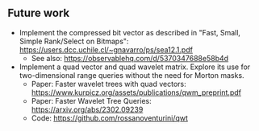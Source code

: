 ## Future work

- Implement the compressed bit vector as described in "Fast, Small, Simple Rank/Select on Bitmaps": https://users.dcc.uchile.cl/~gnavarro/ps/sea12.1.pdf
  - See also: https://observablehq.com/d/5370347688e58b4d
- Implement a quad vector and quad wavelet matrix. Explore its use for two-dimensional range queries without the need for Morton masks.
  - Paper: Faster wavelet trees with quad vectors: https://www.kurpicz.org/assets/publications/qwm_preprint.pdf
  - Paper: Faster Wavelet Tree Queries: https://arxiv.org/abs/2302.09239
  - Code: https://github.com/rossanoventurini/qwt
